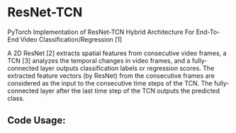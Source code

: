 # ResNet-TCN

PyTorch Implementation of ResNet-TCN Hybrid Architecture For End-To-End Video Classification/Regression [1]

A 2D ResNet [2] extracts spatial features from consecutive video frames, a TCN [3] analyzes the temporal changes in video frames, and a fully-connected layer outputs classification labels or regression scores. The extracted feature vectors (by ResNet) from the consecutive frames are considered as the input to the consecutive time steps of the TCN. The fully-connected layer after the last time step of the TCN outputs the predicted class.

## Code Usage:

